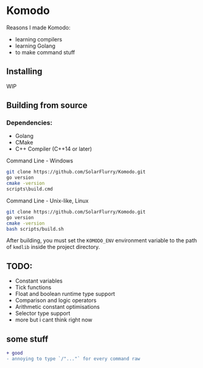 # Komodo

Reasons I made Komodo:
- learning compilers
- learning Golang
- to make command stuff

## Installing
WIP

## Building from source
### Dependencies:
- Golang
- CMake
- C++ Compiler (C++14 or later)

Command Line - Windows
```sh
git clone https://github.com/SolarFlurry/Komodo.git
go version
cmake -version
scripts\build.cmd
```

Command Line - Unix-like, Linux
```sh
git clone https://github.com/SolarFlurry/Komodo.git
go version
cmake -version
bash scripts/build.sh
```

After building, you must set the `KOMODO_ENV` environment variable to the path of `kmdlib` inside the project directory.

## TODO:
- Constant variables
- Tick functions
- Float and boolean runtime type support
- Comparison and logic operators
- Arithmetic constant optimisations
- Selector type support
- more but i cant think right now

## some stuff
```diff
+ good 
- annoying to type `/"..."` for every command raw
```